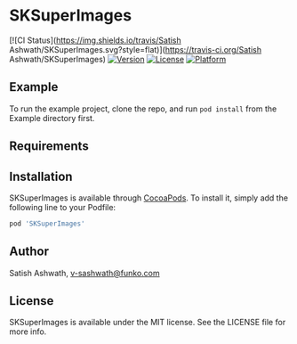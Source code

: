 # SKSuperImages

[![CI Status](https://img.shields.io/travis/Satish Ashwath/SKSuperImages.svg?style=flat)](https://travis-ci.org/Satish Ashwath/SKSuperImages)
[![Version](https://img.shields.io/cocoapods/v/SKSuperImages.svg?style=flat)](https://cocoapods.org/pods/SKSuperImages)
[![License](https://img.shields.io/cocoapods/l/SKSuperImages.svg?style=flat)](https://cocoapods.org/pods/SKSuperImages)
[![Platform](https://img.shields.io/cocoapods/p/SKSuperImages.svg?style=flat)](https://cocoapods.org/pods/SKSuperImages)

## Example

To run the example project, clone the repo, and run `pod install` from the Example directory first.

## Requirements

## Installation

SKSuperImages is available through [CocoaPods](https://cocoapods.org). To install
it, simply add the following line to your Podfile:

```ruby
pod 'SKSuperImages'
```

## Author

Satish Ashwath, v-sashwath@funko.com

## License

SKSuperImages is available under the MIT license. See the LICENSE file for more info.
